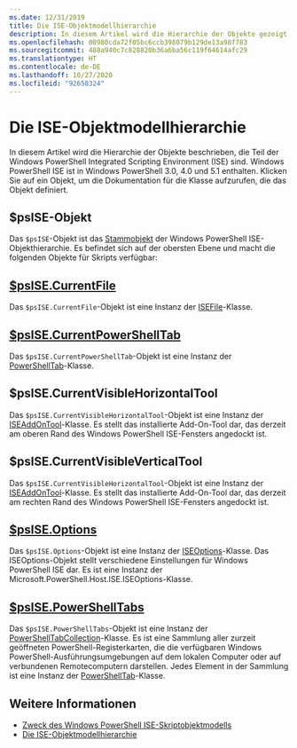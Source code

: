 ```yaml
---
ms.date: 12/31/2019
title: Die ISE-Objektmodellhierarchie
description: In diesem Artikel wird die Hierarchie der Objekte gezeigt, die Teil der Windows PowerShell ISE sind.
ms.openlocfilehash: 00980cda72f05bc6ccb398079b129de13a98f783
ms.sourcegitcommit: 488a940c7c828820b36a6ba56c119f64614afc29
ms.translationtype: HT
ms.contentlocale: de-DE
ms.lasthandoff: 10/27/2020
ms.locfileid: "92658324"
---
```

# <a name="the-ise-object-model-hierarchy"></a>Die ISE-Objektmodellhierarchie

In diesem Artikel wird die Hierarchie der Objekte beschrieben, die Teil der Windows PowerShell Integrated Scripting Environment (ISE) sind. Windows PowerShell ISE ist in Windows PowerShell 3.0, 4.0 und 5.1 enthalten. Klicken Sie auf ein Objekt, um die Dokumentation für die Klasse aufzurufen, die das Objekt definiert.

## <a name="psise-object"></a>$psISE-Objekt

Das `$psISE`-Objekt ist das [Stammobjekt](The-ObjectModelRoot-Object.md) der Windows PowerShell ISE-Objekthierarchie. Es befindet sich auf der obersten Ebene und macht die folgenden Objekte für Skripts verfügbar:

## <a name="psisecurrentfile"></a>[$psISE.CurrentFile](The-ISEFile-Object.md)

Das `$psISE.CurrentFile`-Objekt ist eine Instanz der [ISEFile](The-ISEFile-Object.md)-Klasse.

## <a name="psisecurrentpowershelltab"></a>[$psISE.CurrentPowerShellTab](The-PowerShellTab-Object.md)

Das `$psISE.CurrentPowerShellTab`-Objekt ist eine Instanz der [PowerShellTab](The-PowerShellTab-Object.md)-Klasse.

## <a name="psisecurrentvisiblehorizontaltool"></a>$psISE.CurrentVisibleHorizontalTool

Das `$psISE.CurrentVisibleHorizontalTool`-Objekt ist eine Instanz der [ISEAddOnTool](The-ISEAddOnTool-Object.md)-Klasse. Es stellt das installierte Add-On-Tool dar, das derzeit am oberen Rand des Windows PowerShell ISE-Fensters angedockt ist.

## <a name="psisecurrentvisibleverticaltool"></a>$psISE.CurrentVisibleVerticalTool

Das `$psISE.CurrentVisibleHorizontalTool`-Objekt ist eine Instanz der [ISEAddOnTool](The-ISEAddOnTool-Object.md)-Klasse. Es stellt das installierte Add-On-Tool dar, das derzeit am rechten Rand des Windows PowerShell ISE-Fensters angedockt ist.

## <a name="psiseoptions"></a>[$psISE.Options](The-ISEOptions-Object.md)

Das `$psISE.Options`-Objekt ist eine Instanz der [ISEOptions](The-ISEOptions-Object.md)-Klasse. Das ISEOptions-Objekt stellt verschiedene Einstellungen für Windows PowerShell ISE dar. Es ist eine Instanz der Microsoft.PowerShell.Host.ISE.ISEOptions-Klasse.

## <a name="psisepowershelltabs"></a>[$psISE.PowerShellTabs](The-PowerShellTabCollection-Object.md)

Das `$psISE.PowerShellTabs`-Objekt ist eine Instanz der [PowerShellTabCollection](The-PowerShellTabCollection-Object.md)-Klasse. Es ist eine Sammlung aller zurzeit geöffneten PowerShell-Registerkarten, die die verfügbaren Windows PowerShell-Ausführungsumgebungen auf dem lokalen Computer oder auf verbundenen Remotecomputern darstellen. Jedes Element in der Sammlung ist eine Instanz der [PowerShellTab](The-PowerShellTab-Object.md)-Klasse.

## <a name="see-also"></a>Weitere Informationen

- [Zweck des Windows PowerShell ISE-Skriptobjektmodells](Purpose-of-the-Windows-PowerShell-ISE-Scripting-Object-Model.md)
- [Die ISE-Objektmodellhierarchie](The-ISE-Object-Model-Hierarchy.md)
